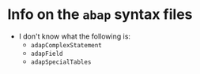 # Info on the `abap` syntax files
- I don't know what the following is:
  - `adapComplexStatement`
  - `adapField`
  - `adapSpecialTables`
